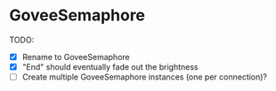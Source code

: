 # GoveeSemaphore

TODO:
- [x] Rename to GoveeSemaphore
- [x] "End" should eventually fade out the brightness
- [ ] Create multiple GoveeSemaphore instances (one per connection)?
